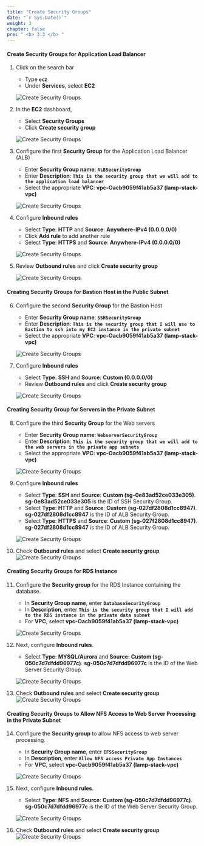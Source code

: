 ```yaml
---
title: "Create Security Groups"
date: "`r Sys.Date()`"
weight: 3
chapter: false
pre: " <b> 3.3 </b> "
---
```


#### Create Security Groups for Application Load Balancer

1. Click on the search bar

   - Type **`ec2`**
   - Under **Services**, select **EC2**

   ![Create Security Groups](/images/3-CreateNATGWAndSG/3.3-CreateSecurityGroup/0001-createsg.png?featherlight=false&width=90pc)

2. In the **EC2** dashboard,

   - Select **Security Groups**
   - Click **Create security group**

   ![Create Security Groups](/images/3-CreateNATGWAndSG/3.3-CreateSecurityGroup/0002-createsg.png?featherlight=false&width=90pc)

3. Configure the first **Security Group** for the Application Load Balancer (ALB)

   - Enter **Security Group name**: **`ALBSecurityGroup`**
   - Enter **Description**: **`This is the security group that we will add to the application load balancer`**
   - Select the appropriate **VPC**: **vpc-Oacb9059f41ab5a37 (lamp-stack-vpc)**

   ![Create Security Groups](/images/3-CreateNATGWAndSG/3.3-CreateSecurityGroup/0003-createsg.png?featherlight=false&width=90pc)

4. Configure **Inbound rules**

   - Select **Type**: **HTTP** and **Source**: **Anywhere-IPv4 (0.0.0.0/0)**
   - Click **Add rule** to add another rule
   - Select **Type**: **HTTPS** and **Source**: **Anywhere-IPv4 (0.0.0.0/0)**

   ![Create Security Groups](/images/3-CreateNATGWAndSG/3.3-CreateSecurityGroup/0004-createsg.png?featherlight=false&width=90pc)

5. Review **Outbound rules** and click **Create security group**

   ![Create Security Groups](/images/3-CreateNATGWAndSG/3.3-CreateSecurityGroup/0005-createsg.png?featherlight=false&width=90pc)

#### Creating Security Groups for Bastion Host in the Public Subnet

6. Configure the second **Security Group** for the Bastion Host

   - Enter **Security Group name**: **`SSHSecurityGroup`**
   - Enter **Description**: **`This is the security group that I will use to Bastion to ssh into my EC2 instance in the private subnet`**
   - Select the appropriate **VPC**: **vpc-Oacb9059f41ab5a37 (lamp-stack-vpc)**

   ![Create Security Groups](/images/3-CreateNATGWAndSG/3.3-CreateSecurityGroup/0006-createsg.png?featherlight=false&width=90pc)

7. Configure **Inbound rules**

   - Select **Type**: **SSH** and **Source**: **Custom (0.0.0.0/0)**
   - Review **Outbound rules** and click **Create security group**

   ![Create Security Groups](/images/3-CreateNATGWAndSG/3.3-CreateSecurityGroup/0010-createsg.png?featherlight=false&width=90pc)

#### Creating Security Group for Servers in the Private Subnet

8. Configure the third **Security Group** for the Web servers

   - Enter **Security Group name**: **`WebserverSecurityGroup`**
   - Enter **Description**: **`This is the security group that we will add to the web servers in the private app subnets`**
   - Select the appropriate **VPC**: **vpc-Oacb9059f41ab5a37 (lamp-stack-vpc)**

   ![Create Security Groups](/images/3-CreateNATGWAndSG/3.3-CreateSecurityGroup/0008-createsg.png?featherlight=false&width=90pc)

9. Configure **Inbound rules**

   - Select **Type**: **SSH** and **Source**: **Custom (sg-0e83ad52ce033e305)**. **sg-0e83ad52ce033e305** is the ID of SSH Security Group.
   - Select **Type**: **HTTP** and **Source**: **Custom (sg-027df2808d1cc8947)**. **sg-027df2808d1cc8947** is the ID of ALB Security Group.
   - Select **Type**: **HTTPS** and **Source**: **Custom (sg-027f2808d1cc8947)**. **sg-027df2808d1cc8947** is the ID of ALB Security Group.

   ![Create Security Groups](/images/3-CreateNATGWAndSG/3.3-CreateSecurityGroup/0009-createsg.png?featherlight=false&width=90pc)

10. Check **Outbound rules** and select **Create security group**
    ![Create Security Groups](/images/3-CreateNATGWAndSG/3.3-CreateSecurityGroup/0010-createsg.png?featherlight=false&width=90pc)

#### Creating Security Groups for RDS Instance

11. Configure the **Security group** for the RDS Instance containing the database.

    - In **Security Group name**, enter **`DatabaseSecurityGroup`**
    - In **Description**, enter **`This is the security group that I will add to the RDS instance in the private data subnet`**
    - For **VPC**, select **vpc-Oacb9059f41ab5a37 (lamp-stack-vpc)**

    ![Create Security Groups](/images/3-CreateNATGWAndSG/3.3-CreateSecurityGroup/0011-createsg.png?featherlight=false&width=90pc)

12. Next, configure **Inbound rules**.

    - Select **Type**: **MYSQL/Aurora** and **Source**: **Custom (sg-050c7d7dfdd96977c)**. **sg-050c7d7dfdd96977c** is the ID of the Web Server Security Group.

    ![Create Security Groups](/images/3-CreateNATGWAndSG/3.3-CreateSecurityGroup/0012-createsg.png?featherlight=false&width=90pc)

13. Check **Outbound rules** and select **Create security group**
    ![Create Security Groups](/images/3-CreateNATGWAndSG/3.3-CreateSecurityGroup/0013-createsg.png?featherlight=false&width=90pc)

#### Creating Security Groups to Allow NFS Access to Web Server Processing in the Private Subnet

14. Configure the **Security group** to allow NFS access to web server processing.

    - In **Security Group name**, enter **`EFSSecurityGroup`**
    - In **Description**, enter **`Allow NFS access Private App Instances`**
    - For **VPC**, select **vpc-Oacb9059f41ab5a37 (lamp-stack-vpc)**

    ![Create Security Groups](/images/3-CreateNATGWAndSG/3.3-CreateSecurityGroup/0016-createsg.png?featherlight=false&width=90pc)

15. Next, configure **Inbound rules**.

    - Select **Type**: **NFS** and **Source**: **Custom (sg-050c7d7dfdd96977c)**. **sg-050c7d7dfdd96977c** is the ID of the Web Server Security Group.

    ![Create Security Groups](/images/3-CreateNATGWAndSG/3.3-CreateSecurityGroup/0017-createsg.png?featherlight=false&width=90pc)

16. Check **Outbound rules** and select **Create security group**
    ![Create Security Groups](/images/3-CreateNATGWAndSG/3.3-CreateSecurityGroup/0018-createsg.png?featherlight=false&width=90pc)
